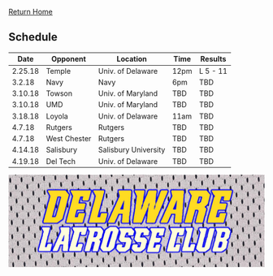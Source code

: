 [Return Home](http://delawarelacrosse.club/index)

## Schedule

Date | Opponent | Location | Time | Results
-----|----------|----------|------|---------
2.25.18 | Temple | Univ. of Delaware | 12pm | L 5 - 11
3.2.18 | Navy | Navy | 6pm | TBD
3.10.18 | Towson | Univ. of Maryland | TBD | TBD
3.10.18 | UMD | Univ. of Maryland | TBD | TBD
3.18.18 | Loyola | Univ. of Delaware | 11am | TBD
4.7.18 | Rutgers | Rutgers | TBD | TBD
4.7.18 | West Chester | Rutgers | TBD | TBD
4.14.18 | Salisbury | Salisbury University | TBD | TBD
4.19.18 | Del Tech | Univ. of Delaware | TBD | TBD

![Banner](/meshbanner.jpg)

